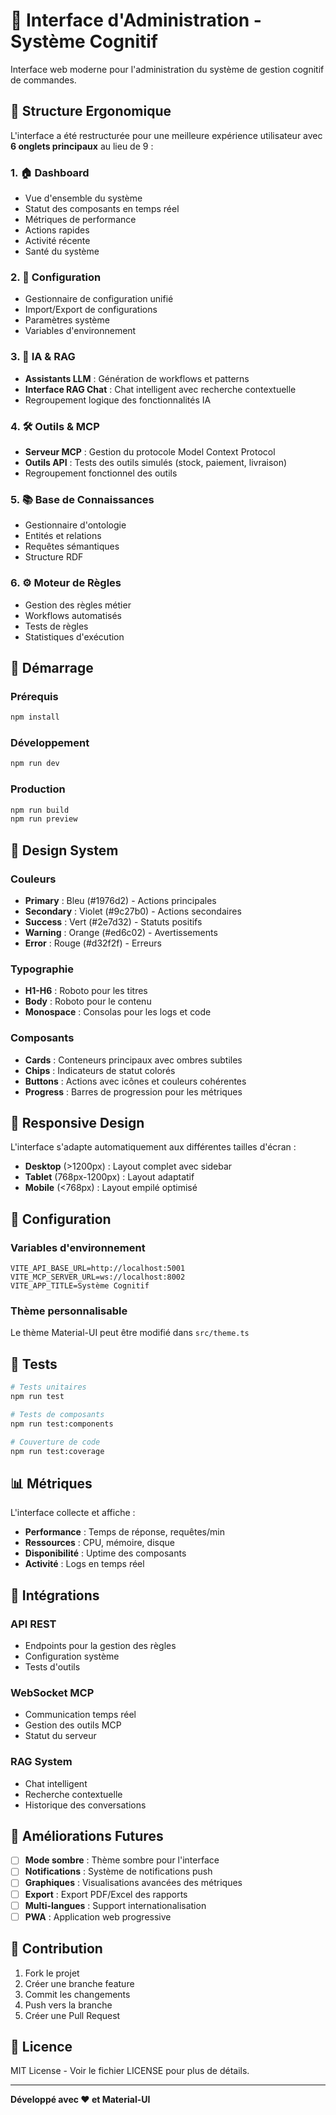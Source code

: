 # 🧠 Interface d'Administration - Système Cognitif

Interface web moderne pour l'administration du système de gestion cognitif de commandes.

## 🎯 Structure Ergonomique

L'interface a été restructurée pour une meilleure expérience utilisateur avec **6 onglets principaux** au lieu de 9 :

### 1. 🏠 **Dashboard**
- Vue d'ensemble du système
- Statut des composants en temps réel
- Métriques de performance
- Actions rapides
- Activité récente
- Santé du système

### 2. 🔧 **Configuration**
- Gestionnaire de configuration unifié
- Import/Export de configurations
- Paramètres système
- Variables d'environnement

### 3. 🧠 **IA & RAG**
- **Assistants LLM** : Génération de workflows et patterns
- **Interface RAG Chat** : Chat intelligent avec recherche contextuelle
- Regroupement logique des fonctionnalités IA

### 4. 🛠️ **Outils & MCP**
- **Serveur MCP** : Gestion du protocole Model Context Protocol
- **Outils API** : Tests des outils simulés (stock, paiement, livraison)
- Regroupement fonctionnel des outils

### 5. 📚 **Base de Connaissances**
- Gestionnaire d'ontologie
- Entités et relations
- Requêtes sémantiques
- Structure RDF

### 6. ⚙️ **Moteur de Règles**
- Gestion des règles métier
- Workflows automatisés
- Tests de règles
- Statistiques d'exécution

## 🚀 Démarrage

### Prérequis
```bash
npm install
```

### Développement
```bash
npm run dev
```

### Production
```bash
npm run build
npm run preview
```

## 🎨 Design System

### Couleurs
- **Primary** : Bleu (#1976d2) - Actions principales
- **Secondary** : Violet (#9c27b0) - Actions secondaires
- **Success** : Vert (#2e7d32) - Statuts positifs
- **Warning** : Orange (#ed6c02) - Avertissements
- **Error** : Rouge (#d32f2f) - Erreurs

### Typographie
- **H1-H6** : Roboto pour les titres
- **Body** : Roboto pour le contenu
- **Monospace** : Consolas pour les logs et code

### Composants
- **Cards** : Conteneurs principaux avec ombres subtiles
- **Chips** : Indicateurs de statut colorés
- **Buttons** : Actions avec icônes et couleurs cohérentes
- **Progress** : Barres de progression pour les métriques

## 📱 Responsive Design

L'interface s'adapte automatiquement aux différentes tailles d'écran :

- **Desktop** (>1200px) : Layout complet avec sidebar
- **Tablet** (768px-1200px) : Layout adaptatif
- **Mobile** (<768px) : Layout empilé optimisé

## 🔧 Configuration

### Variables d'environnement
```env
VITE_API_BASE_URL=http://localhost:5001
VITE_MCP_SERVER_URL=ws://localhost:8002
VITE_APP_TITLE=Système Cognitif
```

### Thème personnalisable
Le thème Material-UI peut être modifié dans `src/theme.ts`

## 🧪 Tests

```bash
# Tests unitaires
npm run test

# Tests de composants
npm run test:components

# Couverture de code
npm run test:coverage
```

## 📊 Métriques

L'interface collecte et affiche :
- **Performance** : Temps de réponse, requêtes/min
- **Ressources** : CPU, mémoire, disque
- **Disponibilité** : Uptime des composants
- **Activité** : Logs en temps réel

## 🔌 Intégrations

### API REST
- Endpoints pour la gestion des règles
- Configuration système
- Tests d'outils

### WebSocket MCP
- Communication temps réel
- Gestion des outils MCP
- Statut du serveur

### RAG System
- Chat intelligent
- Recherche contextuelle
- Historique des conversations

## 🚀 Améliorations Futures

- [ ] **Mode sombre** : Thème sombre pour l'interface
- [ ] **Notifications** : Système de notifications push
- [ ] **Graphiques** : Visualisations avancées des métriques
- [ ] **Export** : Export PDF/Excel des rapports
- [ ] **Multi-langues** : Support internationalisation
- [ ] **PWA** : Application web progressive

## 🤝 Contribution

1. Fork le projet
2. Créer une branche feature
3. Commit les changements
4. Push vers la branche
5. Créer une Pull Request

## 📄 Licence

MIT License - Voir le fichier LICENSE pour plus de détails.

---

**Développé avec ❤️ et Material-UI** 